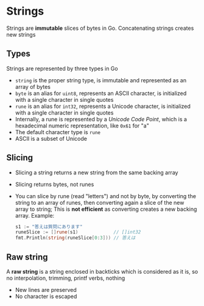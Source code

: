 # Strings

Strings are **immutable** slices of bytes in Go. Concatenating strings creates new strings

## Types
Strings are represented by three types in Go
- `string` is the proper string type, is immutable and represented as an array of bytes
- `byte` is an alias for `uint8`, represents an ASCII character, is initialized with a single character in single quotes
- `rune` is an alias for `int32`, represents a Unicode character, is initialized with a single character in single quotes
- Internally, a rune is represented by a *Unicode Code Point*, which is a hexadecimal numeric representation, like `0x61` for "a"
- The default character type is `rune`
- ASCII is a subset of Unicode

## Slicing
- Slicing a string returns a new string from the same backing array
- Slicing returns bytes, not runes
- You can slice by rune (read "letters") and not by byte, by converting the string to an array of runes, then converting again a slice of the new array to string; This is **not efficient** as converting creates a new backing array. Example:

  ```go
  s1 := "答えは質問にあります"
  runeSlice := []rune(s1)             // []int32
  fmt.Println(string(runeSlice[0:3])) // 答えは
  ```

## Raw string
A **raw string** is a string enclosed in backticks which is considered as it is, so no interpolation, trimming, printf verbs, nothing

- New lines are preserved
- No character is escaped
